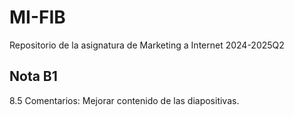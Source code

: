 # MI-FIB
Repositorio de la asignatura de Marketing a Internet 2024-2025Q2

## Nota B1
8.5
Comentarios: Mejorar contenido de las diapositivas.
